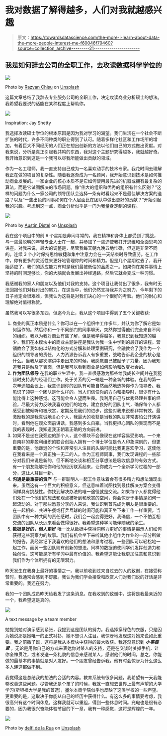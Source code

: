 # 我对数据了解得越多，人们对我就越感兴趣

> 原文：<https://towardsdatascience.com/the-more-i-learn-about-data-the-more-people-interest-me-f60046f79460?source=collection_archive---------21----------------------->

## 我是如何辞去公司的全职工作，去攻读数据科学学位的

![](img/ed718e3da63895f43cad5963724a82da.png)

Photo by [Razvan Chisu](https://unsplash.com/@nullplus?utm_source=medium&utm_medium=referral) on [Unsplash](https://unsplash.com?utm_source=medium&utm_medium=referral)

这篇文章总结了我辞去专业服务公司的全职工作，决定攻读商业分析硕士的想法。我希望我要说的话能在某种程度上帮助你。

![](img/61ec727f2ff326fe8520f3e754ddbc49.png)

Inspiration: Jay Shetty

我选择攻读硕士学位的根本原因是因为我对学习的渴望。我们生活在一个社会不断扩张的时代，许多不同种类的职业得到了认可。随着多样化社区和工作场所的增加，有着巨大不同经历的人们正在想出创新的方法以他们自己的方式做出贡献。对我来说，分析是真正引起我共鸣的东西，我对这个主题研究得越多，我就越好奇。我开始意识到这是一个我可以尽我所能做出贡献的领域。

作为一名工程师，我一直支持自己成为一名喜欢动手的技术专家。我花时间去理解我正在做的项目的复杂性。随着我逐渐成为一名顾问，我开始意识到技术是如何推动商业发展的。一家企业的核心本质不是它如何使用最先进的机器或拥有最复杂的算法，而是它试图解决的市场问题。像“伟大的组织和优秀的组织有什么区别？”这样的问题为什么一家公司的领导团队会选择一条有时看起来不是最佳解决方案的道路？以及“一些出色的同事如何在个人层面比在团队中做出更好的贡献？”开始引起我的兴趣。考虑到这一点，商业分析似乎是一门为我量身定制的课程。

![](img/92c65fb7fa2bd06fef0396d3df71c9c9.png)

Photo by [Austin Distel](https://unsplash.com/@austindistel?utm_source=medium&utm_medium=referral) on [Unsplash](https://unsplash.com?utm_source=medium&utm_medium=referral)

我在这个项目中的前 6 个星期是非同寻常的，我在精神和身体上都受到了挑战，与一些最聪明的年轻专业人士在一起，并参加了一些迫使我打开思维和全面思考的讲座。对我来说，最大的调整是，尽管我每天朝九晚五地忙碌，但这是非常不同的。连续 3 个小时保持思维敏捷和集中注意力会在一天结束时导致疲劳。在工作中，你有更多的灵活性来更好地管理你的时间和精力。但是几个星期过去了，我开始适应了。我们的适应能力有时是我们最被低估的品质之一。如果你在某件事情上坚持的时间足够长，你的大脑就会发展出神经通路，然后它就会变成一种习惯。

我感谢我的家人和朋友以及他们对我的支持。这个项目让我付出了很多，我有时无法回报他们对我付出的努力。在这当中，他们仍然支持我并为之努力，今年剩下的日子肯定会很艰难，但我认为这将是对我们决心的一个很好的考验。他们的耐心和理解绝对值得称赞。

虽然我可以写很多东西，但迄今为止，我从这个项目中得到了五个关键收获:

1.  商业的真正本质是什么？你可以在一个组织中工作多年，并认为你了解它是如何运作的。然后你和一个不同部门的同事聊天，突然你觉得他们完全来自不同的组织。我以为我对商业有些了解，但是我学得越多，我意识到我知道的越少。我们在本模块中的商业主题讲座是我认为我一生中学到的最好的课程。营销教会了我如何以结构化的方式分解和处理案例研究，金融教会了我作为一个组织的领导者的责任，人力资源告诉我人有多重要，战略告诉我企业的核心是什么。当我从那次演讲中走出来的时候，我感觉自己被赋予了力量，因为我知道我只是触及了表面，但是我可以看到商业是如何影响和改变社会的。
2.  **作为团队领导** 在我的职业生涯中，我一直很感激为那些给我成长空间并在我犯错时支持我的经理们工作。处于关系的另一端是一种全新的体验。在我的第一次辛迪加会议上，我意识到你的团队有可能自然而然地选择你作为领导者。我见识了领导一个团队是什么样的。当人们信任你的方向和指导时，很少有什么能比得上这种感觉。这可能会令人望而生畏。我利用自己与优秀经理共事的经验，尽最大努力反映我喜欢他们的地方。建立良好的团队士气，确保每个人都感受到被倾听和被欣赏，定期反思我们的进步，这些对我来说都非常有效。最激励我的是我真诚地关心个人，我最大的收获是当我的队友非常害怕公开演讲时，看到他在观众面前讲话，我感到多么自豪。当我更担心团队的表现而不是我的表现时，我知道我正朝着正确的方向前进。
3.  如果不是坐在我旁边的那个人，这个模块不会像现在这样容易受影响。一个来自南非的非盈利组织的联合创始人拥有一个博士学位是令人印象深刻的，但更重要的是，他谦逊的个性和非常引人注目的头脑可能比我更喜欢学习，这使他在我看来是一个真正独一无二的人。作为工程师同事，我们发现课程的一些部分对我们来说是新的，但不断地交谈和相互分享想法是吸收信息的有效方式。有一个朋友能够把你和他的经历联系起来，让你成为一个全新学习过程的一部分，这让人耳目一新。
4.  **沟通是最重要的资产** 与一群聪明人一起工作意味着会有很多精力和想法涌现出来。虽然这有一个巨大的积极意义，但这意味着试图找到最佳解决方案会变得同样具有挑战性。你找到解决办法的唯一途径就是交流。如果每个人都觉得他们处在一个他们的想法和观点被听到和欣赏的空间，你会惊讶于事情是如何一起流动的。对于那些愿意分享的人来说，我认识到首先成为朋友是很重要的。在一起相处、共进午餐或打乒乓球的时间可能和真正坐下来工作一样重要。当团队中有一种共同的责任感时，我们会一起变得更好。我确信，一个不怕互相交流的团队从长远来看会做得很好。我希望这种学习能伴随我的余生。
5.  **数据是好的，但人更好** 唯一比从数据中获得洞察力更好的事情是揭示人们如何获得这些洞察力的故事。我们有机会坐下来听其他小组作为作业的一部分所做的报告。我经常记下我喜欢的他们的想法和思考过程。一些团队可以轻松地一起工作，而另一些团队则有创新的想法。同样的数据迫使同学们发挥创造力和独创性，这可能是所有学习中最有价值的。我希望这能让我更加注意和意识到我们作为个体所拥有的无限潜力。

昨天发生在我身上最好的事情之一。我以前收到过来自过去的人的致谢，在接受称赞时，我通常会感到不舒服。我认为我们学会接受和欣赏人们对我们说的好话是非常重要的。我还在努力。

我的一个团队成员昨天给我发了这条消息。在我收到的致谢中，这将是我最亲近的一个，我希望这是真的。

![](img/c7d3172e3d66a638b698567def31ff26.png)

A text message by a team member

她提到她对演示感到紧张，我提到这是团队的努力。我选择穿绿色的衣服，只是因为她说那是她唯一的正式衬衫，她不想引人注目。我惊讶地发现这对她来说如此重要。我之前撒了谎，这将是我从本模块中获得的最大收获。我逐渐意识到 ***小事要紧*** 。无论是用你自己的方式来表达你对某人的支持，还是在交谈时关掉手机，让你全神贯注，或者发送一条礼貌的信息来感谢某人，感谢他们的时间。总之，你能做的最基本的事情就是对人友好。一个朋友曾经告诉我，他有时会惊讶为什么这么多人连这都做不到。

我觉得这是总结我的想法的合适的内容。教育系统有很多问题，我希望有一天我能够改善这些问题。尽管我还是个孩子的时候，我就一直想去世界上最有声望的大学学习(斯坦福大学是我的首选)，墨尔本商学院似乎也反映了这类学校的一些声望。更重要的是，这取决于你能从自己的经历中获得什么。有这么多的事情要考虑，我很高兴有这个时间休息，这样我就可以重组，得到一些休息时间。充电也是很有必要的，因为我很兴奋能体验节目的下一章，我有一种感觉，这将是辉煌的一年。

![](img/008dbf70e62c70fe8a80270ac9a3f0c9.png)

Photo by [delfi de la Rua](https://unsplash.com/@delfidelarua7?utm_source=medium&utm_medium=referral) on [Unsplash](https://unsplash.com?utm_source=medium&utm_medium=referral)